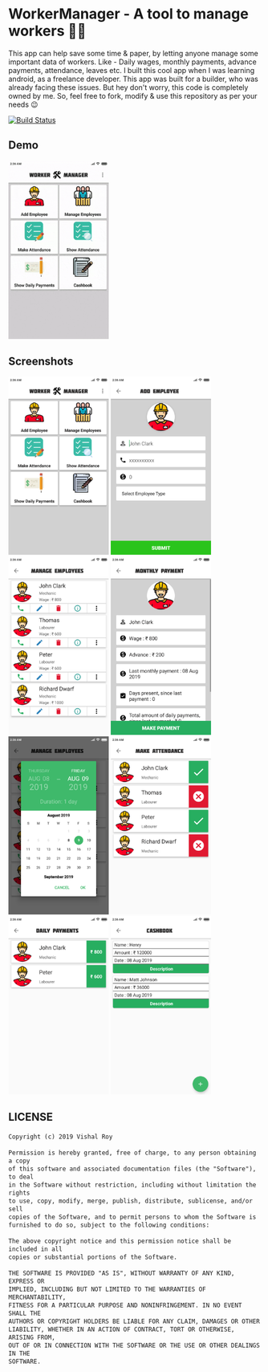 # WorkerManager - A tool to manage workers 👨‍🏭

This app can help save some time & paper, by letting anyone manage some important data of workers. Like - Daily wages, monthly payments, advance payments, attendance, leaves etc. I built this cool app when I was learning android, as a freelance developer. This app was built for a builder, who was already facing these issues. But hey don't worry, this code is completely owned by me. So, feel free to fork, modify & use this repository as per your needs 😉

[![Build Status](https://img.shields.io/badge/build-passing-brightgreen)](https://firebase.google.com)

## Demo

<img src="https://github.com/vishalroygeek/WorkerManager/blob/master/assets/demo.gif" width="200">

## Screenshots

<img src="https://github.com/vishalroygeek/WorkerManager/blob/master/assets/screenshot_1.png" width="200">  <img src="https://github.com/vishalroygeek/WorkerManager/blob/master/assets/screenshot_2.png" width="200">
<img src="https://github.com/vishalroygeek/WorkerManager/blob/master/assets/screenshot_3.png" width="200">  <img src="https://github.com/vishalroygeek/WorkerManager/blob/master/assets/screenshot_4.png" width="200">
<img src="https://github.com/vishalroygeek/WorkerManager/blob/master/assets/screenshot_5.png" width="200">  <img src="https://github.com/vishalroygeek/WorkerManager/blob/master/assets/screenshot_6.png" width="200">  <img src="https://github.com/vishalroygeek/WorkerManager/blob/master/assets/screenshot_7.png" width="200">  <img src="https://github.com/vishalroygeek/WorkerManager/blob/master/assets/screenshot_8.png" width="200">

## LICENSE

```
Copyright (c) 2019 Vishal Roy

Permission is hereby granted, free of charge, to any person obtaining a copy
of this software and associated documentation files (the "Software"), to deal
in the Software without restriction, including without limitation the rights
to use, copy, modify, merge, publish, distribute, sublicense, and/or sell
copies of the Software, and to permit persons to whom the Software is
furnished to do so, subject to the following conditions:

The above copyright notice and this permission notice shall be included in all
copies or substantial portions of the Software.

THE SOFTWARE IS PROVIDED "AS IS", WITHOUT WARRANTY OF ANY KIND, EXPRESS OR
IMPLIED, INCLUDING BUT NOT LIMITED TO THE WARRANTIES OF MERCHANTABILITY,
FITNESS FOR A PARTICULAR PURPOSE AND NONINFRINGEMENT. IN NO EVENT SHALL THE
AUTHORS OR COPYRIGHT HOLDERS BE LIABLE FOR ANY CLAIM, DAMAGES OR OTHER
LIABILITY, WHETHER IN AN ACTION OF CONTRACT, TORT OR OTHERWISE, ARISING FROM,
OUT OF OR IN CONNECTION WITH THE SOFTWARE OR THE USE OR OTHER DEALINGS IN THE
SOFTWARE.
```
